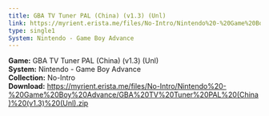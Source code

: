 ```yaml
---
title: GBA TV Tuner PAL (China) (v1.3) (Unl)
link: https://myrient.erista.me/files/No-Intro/Nintendo%20-%20Game%20Boy%20Advance/GBA%20TV%20Tuner%20PAL%20(China)%20(v1.3)%20(Unl).zip
type: single1
System: Nintendo - Game Boy Advance
---
```

<b>Game:</b> GBA TV Tuner PAL (China) (v1.3) (Unl)<br>
<b>System:</b> Nintendo - Game Boy Advance<br>
<b>Collection:</b> No-Intro<br>
<b>Download:</b> https://myrient.erista.me/files/No-Intro/Nintendo%20-%20Game%20Boy%20Advance/GBA%20TV%20Tuner%20PAL%20(China)%20(v1.3)%20(Unl).zip